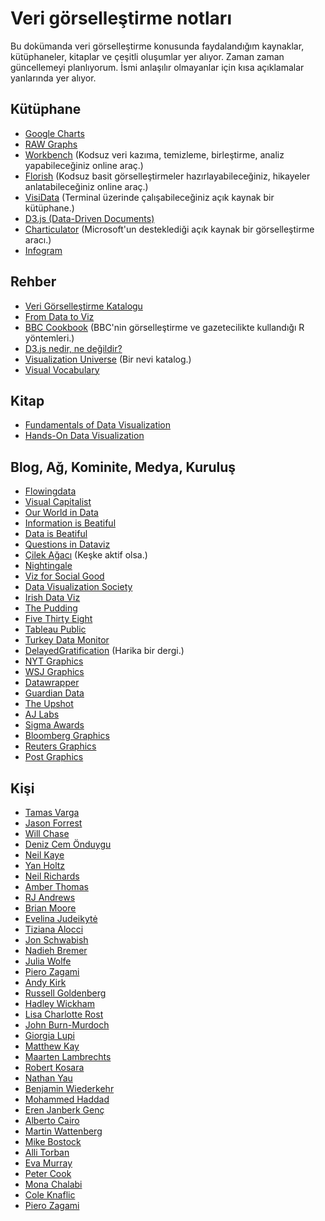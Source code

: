 # Veri görselleştirme notları

Bu dokümanda veri görselleştirme konusunda faydalandığım kaynaklar, kütüphaneler, kitaplar ve çeşitli oluşumlar yer alıyor. Zaman zaman güncellemeyi planlıyorum. İsmi anlaşılır olmayanlar için kısa açıklamalar yanlarında yer alıyor.

## Kütüphane
- [Google Charts](https://developers.google.com/chart/)
- [RAW Graphs](https://rawgraphs.io)
- [Workbench](https://workbenchdata.com) (Kodsuz veri kazıma, temizleme, birleştirme, analiz yapabileceğiniz online araç.)
- [Florish](https://flourish.studio/) (Kodsuz basit görselleştirmeler hazırlayabileceğiniz, hikayeler anlatabileceğiniz online araç.)
- [VisiData](https://jsvine.github.io/intro-to-visidata/) (Terminal üzerinde çalışabileceğiniz açık kaynak bir kütüphane.)
- [D3.js (Data-Driven Documents)](https://d3js.org)
- [Charticulator](https://charticulator.com/index.html) (Microsoft'un desteklediği açık kaynak bir görselleştirme aracı.)
- [Infogram](https://infogram.com)

## Rehber
- [Veri Görselleştirme Katalogu](https://datavizcatalogue.com/TR/)
- [From Data to Viz](https://www.data-to-viz.com)
- [BBC Cookbook](https://bbc.github.io/rcookbook/) (BBC'nin görselleştirme ve gazetecilikte kullandığı R yöntemleri.)
- [D3.js nedir, ne değildir?](https://oguzhaninan.gitbook.io/d3-js/)
- [Visualization Universe](http://visualizationuniverse.com) (Bir nevi katalog.)
- [Visual Vocabulary](https://ft-interactive.github.io/visual-vocabulary/)

## Kitap
- [Fundamentals of Data Visualization](https://clauswilke.com/dataviz/)
- [Hands-On Data Visualization](https://handsondataviz.org)

## Blog, Ağ, Kominite, Medya, Kuruluş
- [Flowingdata](https://flowingdata.com)
- [Visual Capitalist](https://www.visualcapitalist.com)
- [Our World in Data](https://ourworldindata.org)
- [Information is Beatiful](https://informationisbeautiful.net)
- [Data is Beatiful](https://www.reddit.com/r/dataisbeautiful/)
- [Questions in Dataviz](https://questionsindataviz.com)
- [Çilek Ağacı](http://www.cilekagaci.com) (Keşke aktif olsa.)
- [Nightingale](https://medium.com/nightingale)
- [Viz for Social Good](https://twitter.com/VizFSG)
- [Data Visualization Society](https://www.datavisualizationsociety.com)
- [Irish Data Viz](https://twitter.com/IrishDataViz)
- [The Pudding](https://pudding.cool)
- [Five Thirty Eight](https://twitter.com/FiveThirtyEight)
- [Tableau Public](https://public.tableau.com/en-us/gallery)
- [Turkey Data Monitor](https://twitter.com/turkeymonitor)
- [DelayedGratification](https://www.slow-journalism.com) (Harika bir dergi.)
- [NYT Graphics](https://twitter.com/nytgraphics)
- [WSJ Graphics](https://twitter.com/WSJGraphics)
- [Datawrapper](https://twitter.com/Datawrapper)
- [Guardian Data](https://twitter.com/GuardianData)
- [The Upshot](https://twitter.com/UpshotNYT)
- [AJ Labs](https://twitter.com/ajlabs)
- [Sigma Awards](https://twitter.com/sigmaawards)
- [Bloomberg Graphics](https://twitter.com/BBGVisualData)
- [Reuters Graphics](https://twitter.com/ReutersGraphics)
- [Post Graphics](https://twitter.com/PostGraphics)

## Kişi
- [Tamas Varga](https://twitter.com/imperativusz)
- [Jason Forrest](https://twitter.com/Jasonforrestftw)
- [Will Chase](https://twitter.com/W_R_Chase)
- [Deniz Cem Önduygu](https://twitter.com/denizcemonduygu)
- [Neil Kaye](https://twitter.com/neilrkaye)
- [Yan Holtz](https://twitter.com/R_Graph_Gallery)
- [Neil Richards](https://twitter.com/theneilrichards)
- [Amber Thomas](https://twitter.com/ProQuesAsker)
- [RJ Andrews](https://twitter.com/infowetrust)
- [Brian Moore](https://twitter.com/BMooreWasTaken)
- [Evelina Judeikytė](https://twitter.com/evelinajud)
- [Tiziana Alocci](https://twitter.com/Altiziana)
- [Jon Schwabish](https://twitter.com/jschwabish)
- [Nadieh Bremer](https://twitter.com/NadiehBremer)
- [Julia Wolfe](https://twitter.com/juruwolfe)
- [Piero Zagami](https://twitter.com/pierozagami)
- [Andy Kirk](https://twitter.com/visualisingdata)
- [Russell Goldenberg](https://twitter.com/codenberg)
- [Hadley Wickham](https://twitter.com/hadleywickham)
- [Lisa Charlotte Rost](https://twitter.com/lisacrost)
- [John Burn-Murdoch](https://twitter.com/jburnmurdoch)
- [Giorgia Lupi](https://twitter.com/giorgialupi)
- [Matthew Kay](https://twitter.com/mjskay)
- [Maarten Lambrechts](https://twitter.com/maartenzam)
- [Robert Kosara](https://twitter.com/eagereyes)
- [Nathan Yau](https://twitter.com/flowingdata)
- [Benjamin Wiederkehr](https://twitter.com/wiederkehr)
- [Mohammed Haddad](https://twitter.com/haddadme)
- [Eren Janberk Genç](https://twitter.com/ejgenc)
- [Alberto Cairo](https://twitter.com/AlbertoCairo)
- [Martin Wattenberg](https://twitter.com/wattenberg)
- [Mike Bostock](https://twitter.com/mbostock)
- [Alli Torban](https://twitter.com/AlliTorban)
- [Eva Murray](https://twitter.com/TriMyData)
- [Peter Cook](https://twitter.com/peter_r_cook)
- [Mona Chalabi](https://twitter.com/MonaChalabi)
- [Cole Knaflic](https://twitter.com/storywithdata)
- [Piero Zagami](https://twitter.com/pierozagami)